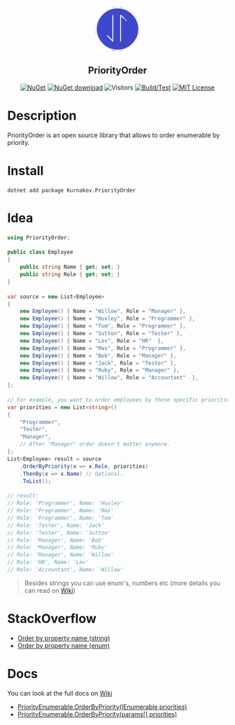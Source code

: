 <div align="center">
 <img src="icon.png" weight="100px" height="100px" />
 <h2>PriorityOrder</h2>
 
 [![NuGet](https://img.shields.io/nuget/v/Kurnakov.PriorityOrder.svg)](https://www.nuget.org/packages/Kurnakov.PriorityOrder)
 [![NuGet download](https://img.shields.io/nuget/dt/Kurnakov.PriorityOrder.svg)](https://www.nuget.org/packages/Kurnakov.PriorityOrder) 
 ![Visitors](https://api.visitorbadge.io/api/visitors?path=https%3A%2F%2Fgithub.com%kurnakovv%PriorityOrder&countColor=%23263759&style=flat)
 [![Build/Test](https://github.com/kurnakovv/PriorityOrder/actions/workflows/build-test.yml/badge.svg)](https://github.com/kurnakovv/PriorityOrder/actions/workflows/build-test.yml)
 [![MIT License](https://img.shields.io/github/license/kurnakovv/PriorityOrder?color=%230b0&style=flat)](https://github.com/kurnakovv/PriorityOrder/blob/main/LICENSE)
 
</div>

# Description
PriorityOrder is an open source library that allows to order enumerable by priority.

# Install
```
dotnet add package Kurnakov.PriorityOrder
```

# Idea
``` cs
using PriorityOrder;

public class Employee
{
    public string Name { get; set; }
    public string Role { get; set; }
}

var source = new List<Employee>
{
    new Employee() { Name = "Willow", Role = "Manager" },
    new Employee() { Name = "Huxley", Role = "Programmer" },
    new Employee() { Name = "Tom", Role = "Programmer" },
    new Employee() { Name = "Sutton", Role = "Tester" },
    new Employee() { Name = "Lev", Role = "HR"  },
    new Employee() { Name = "Max", Role = "Programmer" },
    new Employee() { Name = "Bob", Role = "Manager" },
    new Employee() { Name = "Jack", Role = "Tester" },
    new Employee() { Name = "Ruby", Role = "Manager" },
    new Employee() { Name = "Willow", Role = "Accountant"  },
};

// For example, you want to order employees by these specific priorities (not alphabetically).
var priorities = new List<string>()
{
    "Programmer",
    "Tester",
    "Manager",
    // After "Manager" order doesn't matter anymore.
};
List<Employee> result = source
    .OrderByPriority(x => x.Role, priorities)
    .ThenBy(x => x.Name) // Optional.
    .ToList();

// result:
// Role: 'Programmer', Name: 'Huxley'
// Role: 'Programmer', Name: 'Max'
// Role: 'Programmer', Name: 'Tom'
// Role: 'Tester', Name: 'Jack'
// Role: 'Tester', Name: 'Sutton'
// Role: 'Manager', Name: 'Bob'
// Role: 'Manager', Name: 'Ruby'
// Role: 'Manager', Name: 'Willow'
// Role: 'HR', Name: 'Lev'
// Role: 'Accountant', Name: 'Willow'
```
> Besides strings you can use enum's, numbers etc (more details you can read on [Wiki](https://github.com/kurnakovv/PriorityOrder/wiki))

# StackOverflow
* [Order by property name (string)](https://stackoverflow.com/questions/12199668/in-c-what-is-the-best-way-to-sort-a-list-of-objects-by-a-string-property-and-g/78045482#78045482)
* [Order by property name (enum)](https://stackoverflow.com/questions/42550992/c-sharp-sort-list-by-enum/77618384#77618384)

# Docs
You can look at the full docs on [Wiki](https://github.com/kurnakovv/PriorityOrder/wiki)
* [PriorityEnumerable.OrderByPriority(IEnumerable priorities)](https://github.com/kurnakovv/PriorityOrder/wiki/PriorityEnumerable.OrderByPriority(IEnumerable-priorities))
* [PriorityEnumerable.OrderByPriority(params[] priorities)](https://github.com/kurnakovv/PriorityOrder/wiki/PriorityEnumerable.OrderByPriority(params%5B%5D-priorities))
